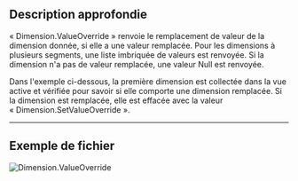 ## Description approfondie
« Dimension.ValueOverride » renvoie le remplacement de valeur de la dimension donnée, si elle a une valeur remplacée. Pour les dimensions à plusieurs segments, une liste imbriquée de valeurs est renvoyée. Si la dimension n'a pas de valeur remplacée, une valeur Null est renvoyée.

Dans l'exemple ci-dessous, la première dimension est collectée dans la vue active et vérifiée pour savoir si elle comporte une dimension remplacée. Si la dimension est remplacée, elle est effacée avec la valeur « Dimension.SetValueOverride ».
___
## Exemple de fichier

![Dimension.ValueOverride](./Revit.Elements.Dimension.ValueOverride_img.jpg)
